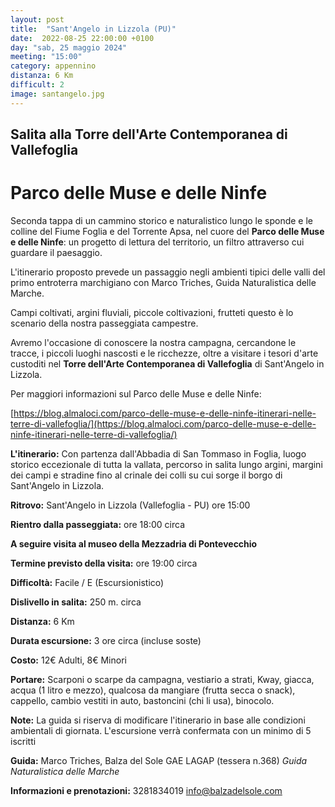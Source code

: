 ```yaml
---
layout: post
title:  "Sant'Angelo in Lizzola (PU)"
date:  2022-08-25 22:00:00 +0100
day: "sab, 25 maggio 2024"
meeting: "15:00"
category: appennino
distanza: 6 Km
difficult: 2
image: santangelo.jpg
---
```


## Salita alla Torre dell'Arte Contemporanea di Vallefoglia

# Parco delle Muse e delle Ninfe

Seconda tappa di un cammino storico e naturalistico lungo le sponde e le colline del Fiume Foglia e del Torrente Apsa, nel cuore del **Parco delle Muse e delle Ninfe**: un progetto di lettura del territorio, un filtro attraverso cui guardare il paesaggio.

L'itinerario proposto prevede un passaggio negli ambienti tipici delle valli del primo entroterra marchigiano con Marco Triches, Guida Naturalistica delle Marche.

Campi coltivati, argini fluviali, piccole coltivazioni, frutteti questo è lo scenario della nostra passeggiata campestre.

Avremo l'occasione di conoscere la nostra campagna, cercandone le tracce, i piccoli luoghi nascosti e le ricchezze, oltre a visitare i tesori d'arte custoditi nel **Torre dell'Arte Contemporanea di Vallefoglia** di Sant'Angelo in Lizzola.

Per maggiori informazioni sul Parco delle Muse e delle Ninfe: 

[https://blog.almaloci.com/parco-delle-muse-e-delle-ninfe-itinerari-nelle-terre-di-vallefoglia/](https://blog.almaloci.com/parco-delle-muse-e-delle-ninfe-itinerari-nelle-terre-di-vallefoglia/)


**L'itinerario:** Con partenza dall'Abbadia di San Tommaso in Foglia, luogo storico eccezionale di tutta la vallata, percorso in salita lungo argini, margini dei campi e stradine fino al crinale dei colli su cui sorge il borgo di Sant'Angelo in Lizzola.

**Ritrovo:** Sant'Angelo in Lizzola (Vallefoglia - PU) ore 15:00

**Rientro dalla passeggiata:** ore 18:00 circa 

**A seguire visita al museo della Mezzadria di Pontevecchio**

**Termine previsto della visita:** ore 19:00 circa


**Difficoltà:** Facile / E (Escursionistico)

**Dislivello in salita:**  250 m. circa

**Distanza:** 6 Km 

**Durata escursione:** 3 ore circa (incluse soste)

**Costo:** 12€ Adulti, 8€ Minori

**Portare:** Scarponi o scarpe da campagna, vestiario a strati, Kway, giacca, acqua (1 litro e mezzo), qualcosa da mangiare (frutta secca o snack), cappello, cambio vestiti in auto, bastoncini (chi li usa), binocolo. 

**Note:** La guida si riserva di modificare l'itinerario in base alle condizioni ambientali di giornata. L'escursione verrà confermata con un minimo di 5 iscritti

**Guida:** Marco Triches, Balza del Sole GAE LAGAP (tessera n.368)
*Guida Naturalistica delle Marche*

**Informazioni e prenotazioni:** 3281834019 info@balzadelsole.com
